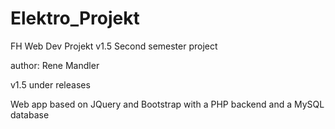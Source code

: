 # Elektro_Projekt
FH Web Dev Projekt v1.5
Second semester project

author: Rene Mandler

 v1.5 under releases

Web app based on JQuery and Bootstrap with a PHP backend and a MySQL database

